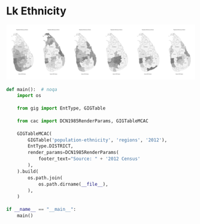 # Lk Ethnicity

<p  align="center">
    <img src="https://raw.githubusercontent.com/nuuuwan/continuous_area_cartograms/main/examples_grid_cac/lk_ethnicity/animated.gif" alt="alt" />
</p>

```python
def main():  # noqa
    import os

    from gig import EntType, GIGTable

    from cac import DCN1985RenderParams, GIGTableMCAC

    GIGTableMCAC(
        GIGTable('population-ethnicity', 'regions', '2012'),
        EntType.DISTRICT,
        render_params=DCN1985RenderParams(
            footer_text="Source: " + '2012 Census'
        ),
    ).build(
        os.path.join(
            os.path.dirname(__file__),
        ),
    )

if __name__ == "__main__":
    main()

```
